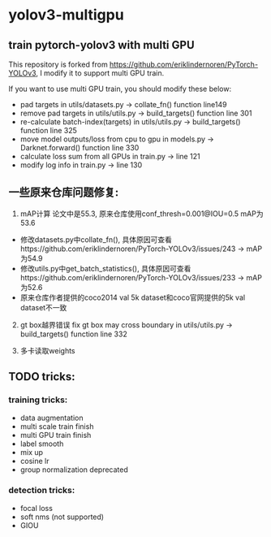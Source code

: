# yolov3-multigpu
## train pytorch-yolov3 with multi GPU

This repository is forked from https://github.com/eriklindernoren/PyTorch-YOLOv3, I modify it to support multi GPU train.

If you want to use multi GPU train, you should modify these below:
* pad targets in utils/datasets.py -> collate_fn() function line149
* remove pad targets in utils/utils.py -> build_targets() function line 301
* re-calculate batch-index(targets) in utils/utils.py -> build_targets() function line 325
* move model outputs/loss from cpu to gpu in models.py -> Darknet.forward() function line 330
* calculate loss sum from all GPUs in train.py -> line 121
* modify log info in train.py -> line 130




## 一些原来仓库问题修复:
1. mAP计算
论文中是55.3, 原来仓库使用conf_thresh=0.001@IOU=0.5 mAP为53.6
* 修改datasets.py中collate_fn(), 具体原因可查看https://github.com/eriklindernoren/PyTorch-YOLOv3/issues/243 -> mAP为54.9
* 修改utils.py中get_batch_statistics(), 具体原因可查看https://github.com/eriklindernoren/PyTorch-YOLOv3/issues/233 -> mAP为52.6
* 原来仓库作者提供的coco2014 val 5k dataset和coco官网提供的5k val dataset不一致

2. gt box越界错误
fix gt box may cross boundary in utils/utils.py -> build_targets() function line 332

3. 多卡读取weights


## TODO tricks:
### training tricks:

* data augmentation
* multi scale train finish
* multi GPU train finish
* label smooth
* mix up
* cosine lr 
* group normalization deprecated

### detection tricks:
* focal loss 
* soft nms (not supported)
* GIOU 

